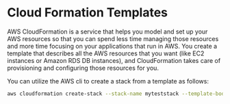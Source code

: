 # Cloud Formation Templates

AWS CloudFormation is a service that helps you model and set up your AWS resources so that you can spend less time managing those resources and more time focusing on your applications that run in AWS. You create a template that describes all the AWS resources that you want (like EC2 instances or Amazon RDS DB instances), and CloudFormation takes care of provisioning and configuring those resources for you.

You can utilize the AWS cli to create a stack from a template as follows:

```bash
aws cloudformation create-stack --stack-name myteststack --template-body file://template.yaml
```
